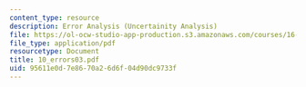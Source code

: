 ```yaml
---
content_type: resource
description: Error Analysis (Uncertainity Analysis)
file: https://ol-ocw-studio-app-production.s3.amazonaws.com/courses/16-621-experimental-projects-i-spring-2003/95611e0d7e8670a26d6f04d90dc9733f_10_errors03.pdf
file_type: application/pdf
resourcetype: Document
title: 10_errors03.pdf
uid: 95611e0d-7e86-70a2-6d6f-04d90dc9733f
---
```

